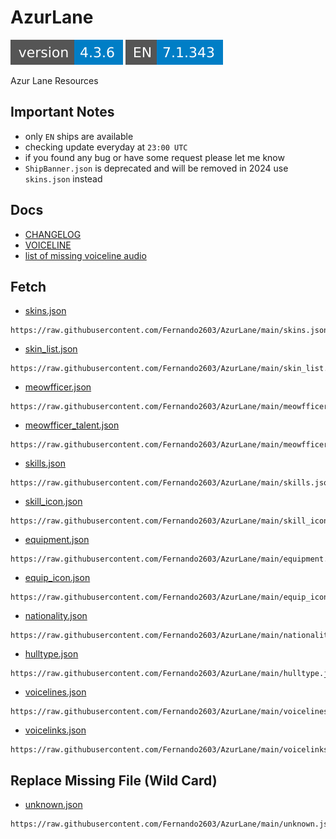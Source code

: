 # AzurLane
![](versions/REPOSITORY.svg)
![](versions/EN.svg)

Azur Lane Resources

## Important Notes
- only `EN` ships are available
- checking update everyday at `23:00 UTC`
- if you found any bug or have some request please let me know
- `ShipBanner.json` is deprecated and will be removed in 2024 use `skins.json` instead

## Docs
- [CHANGELOG](https://github.com/Fernando2603/AzurLane/blob/main/docs/CHANGELOG.md)
- [VOICELINE](https://github.com/Fernando2603/AzurLane/blob/main/docs/VOICELINE.md)
- [list of missing voiceline audio](https://github.com/Fernando2603/AzurLane/blob/main/docs/MISSING_VOICELINE.md)

## Fetch
- [skins.json](https://github.com/Fernando2603/AzurLane/blob/main/skins.json)
```
https://raw.githubusercontent.com/Fernando2603/AzurLane/main/skins.json
```
- [skin_list.json](https://github.com/Fernando2603/AzurLane/blob/main/skin_list.json)
```
https://raw.githubusercontent.com/Fernando2603/AzurLane/main/skin_list.json
```
- [meowfficer.json](https://github.com/Fernando2603/AzurLane/blob/main/meowfficer.json)
```
https://raw.githubusercontent.com/Fernando2603/AzurLane/main/meowfficer.json
```
- [meowfficer_talent.json](https://github.com/Fernando2603/AzurLane/blob/main/meowfficer_talent.json)
```
https://raw.githubusercontent.com/Fernando2603/AzurLane/main/meowfficer_talent.json
```
- [skills.json](https://github.com/Fernando2603/AzurLane/blob/main/skills.json)
```
https://raw.githubusercontent.com/Fernando2603/AzurLane/main/skills.json
```
- [skill_icon.json](https://github.com/Fernando2603/AzurLane/blob/main/skill_icon.json)
```
https://raw.githubusercontent.com/Fernando2603/AzurLane/main/skill_icon.json
```
- [equipment.json](https://github.com/Fernando2603/AzurLane/blob/main/equipment.json)
```
https://raw.githubusercontent.com/Fernando2603/AzurLane/main/equipment.json
```
- [equip_icon.json](https://github.com/Fernando2603/AzurLane/blob/main/equip_icon.json)
```
https://raw.githubusercontent.com/Fernando2603/AzurLane/main/equip_icon.json
```
- [nationality.json](https://github.com/Fernando2603/AzurLane/blob/main/nationality.json)
```
https://raw.githubusercontent.com/Fernando2603/AzurLane/main/nationality.json
```
- [hulltype.json](https://github.com/Fernando2603/AzurLane/blob/main/hulltype.json)
```
https://raw.githubusercontent.com/Fernando2603/AzurLane/main/hulltype.json
```
- [voicelines.json](https://github.com/Fernando2603/AzurLane/blob/main/voicelines.json)
```
https://raw.githubusercontent.com/Fernando2603/AzurLane/main/voicelines.json
```
- [voicelinks.json](https://github.com/Fernando2603/AzurLane/blob/main/voicelinks.json)
```
https://raw.githubusercontent.com/Fernando2603/AzurLane/main/voicelinks.json
```

## Replace Missing File (Wild Card)
- [unknown.json](https://github.com/Fernando2603/AzurLane/blob/main/unknown.json)
```
https://raw.githubusercontent.com/Fernando2603/AzurLane/main/unknown.json
```
